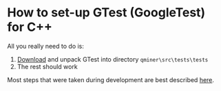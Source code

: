 # How to set-up GTest (GoogleTest) for C++

All you really need to do is:

1. [Download](http://www.bogotobogo.com/cplusplus/files/cpptest/gtest-1.7.0-rc1.zip) and unpack GTest into directory `qminer\src\tests\tests`
2. The rest should work

Most steps that were taken during development are best described [here](http://www.bogotobogo.com/cplusplus/google_unit_test_gtest.php).